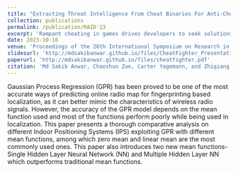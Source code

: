 ```yaml
---
title: "Extracting Threat Intelligence From Cheat Binaries For Anti-Cheating"
collection: publications
permalink: /publication/RAID'23
excerpt: 'Rampant cheating in games drives developers to seek solutions, leading to the creation of CheatFighter, an automated system that extracts intelligence from cheat binaries to randomize data, effectively countering 80 out of 86 real-world cheats in under a minute for Android and Windows games.'
date: 2023-10-16
venue: 'Proceedings of the 26th International Symposium on Research in Attacks, Intrusions and Defenses'
slidesurl: 'http://mdsakibanwar.github.io/files/CheatFighter_Presentation.pdf'
paperurl: 'http://mdsakibanwar.github.io/files/cheatfighter.pdf'
citation: 'Md Sakib Anwar, Chaoshun Zuo, Carter Yagemann, and Zhiqiang Lin. 2023. Extracting Threat Intelligence From Cheat Binaries For Anti-Cheating. In Proceedings of the 26th International Symposium on Research in Attacks, Intrusions and Defenses (RAID '23). Association for Computing Machinery, New York, NY, USA, 17–31.'
---
```


Gaussian Process Regression (GPR) has been proved to be one of the most accurate ways of predicting online radio map for fingerprinting based localization, as it can better mimic the characteristics of wireless radio signals. However, the accuracy of the GPR model depends on the mean function used and most of the functions perform poorly while being used in localization. This paper presents a thorough comparative analysis on different Indoor Positioning Systems (IPS) exploiting GPR with different mean functions, among which zero mean and linear mean are the most commonly used ones. This paper also introduces two new mean functions-Single Hidden Layer Neural Network (NN) and Multiple Hidden Layer NN which outperforms traditional mean functions.